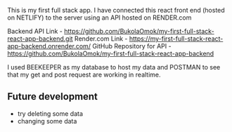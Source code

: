 
This is my first full stack app. I have connected this react front end (hosted on NETLIFY) to the server using an API hosted on RENDER.com 

Backend API Link - https://github.com/BukolaOmok/my-first-full-stack-react-app-backend.git
Render.com Link - https://my-first-full-stack-react-app-backend.onrender.com/
GitHub Repository for API - https://github.com/BukolaOmok/my-first-full-stack-react-app-backend

I used BEEKEEPER as my database to host my data and POSTMAN to see that my get and post request are working in realtime.

## Future development
- try deleting some data
- changing some data
